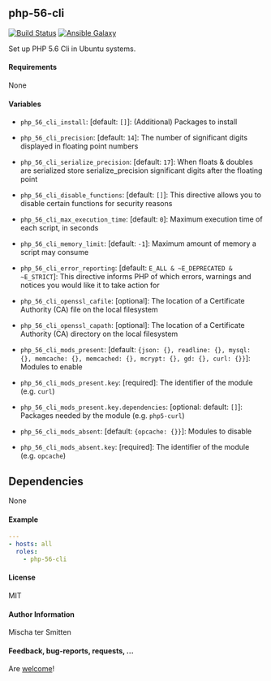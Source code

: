 ## php-56-cli 

[![Build Status](https://travis-ci.org/Oefenweb/ansible-php-56-cli.svg?branch=master)](https://travis-ci.org/Oefenweb/ansible-php-56-cli) [![Ansible Galaxy](http://img.shields.io/badge/ansible--galaxy-php--56--cli-blue.svg)](https://galaxy.ansible.com/list#/roles/4437)

Set up PHP 5.6 Cli in Ubuntu systems.

#### Requirements

None

#### Variables

* `php_56_cli_install`: [default: `[]`]: (Additional) Packages to install

* `php_56_cli_precision`: [default: `14`]: The number of significant digits displayed in floating point numbers
* `php_56_cli_serialize_precision`: [default: `17`]: When floats & doubles are serialized store serialize_precision significant digits after the floating point
* `php_56_cli_disable_functions`: [default: `[]`]: This directive allows you to disable certain functions for security reasons
* `php_56_cli_max_execution_time`: [default: `0`]: Maximum execution time of each script, in seconds
* `php_56_cli_memory_limit`: [default: `-1`]: Maximum amount of memory a script may consume
* `php_56_cli_error_reporting`: [default: `E_ALL & ~E_DEPRECATED & ~E_STRICT`]: This directive informs PHP of which errors, warnings and notices you would like it to take action for
* `php_56_cli_openssl_cafile`: [optional]: The location of a Certificate Authority (CA) file on the local filesystem
* `php_56_cli_openssl_capath`: [optional]: The location of a Certificate Authority (CA) directory on the local filesystem

* `php_56_cli_mods_present`: [default: `{json: {}, readline: {}, mysql: {}, memcache: {}, memcached: {}, mcrypt: {}, gd: {}, curl: {}}`]: Modules to enable
* `php_56_cli_mods_present.key`: [required]: The identifier of the module (e.g. `curl`)
* `php_56_cli_mods_present.key.dependencies`: [optional: default: `[]`]: Packages needed by the module (e.g. `php5-curl`)

* `php_56_cli_mods_absent`: [default: `{opcache: {}}`]: Modules to disable
* `php_56_cli_mods_absent.key`: [required]: The identifier of the module (e.g. `opcache`)

## Dependencies

None

#### Example

```yaml
---
- hosts: all
  roles:
    - php-56-cli
```

#### License

MIT

#### Author Information

Mischa ter Smitten

#### Feedback, bug-reports, requests, ...

Are [welcome](https://github.com/Oefenweb/ansible-php-56-cli/issues)!
